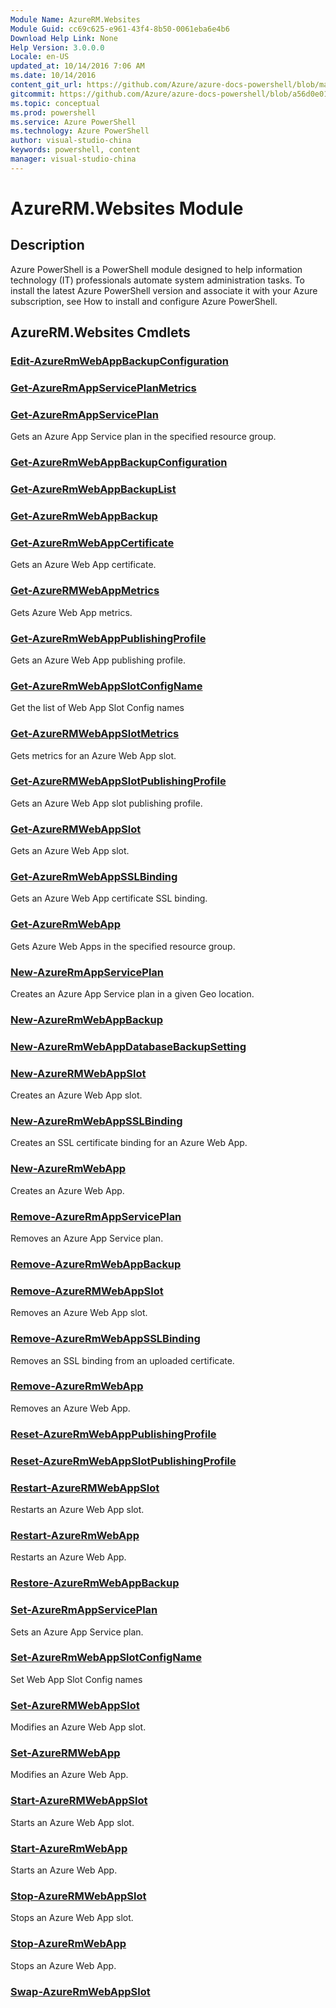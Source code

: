 ```yaml
---
Module Name: AzureRM.Websites
Module Guid: cc69c625-e961-43f4-8b50-0061eba6e4b6
Download Help Link: None
Help Version: 3.0.0.0
Locale: en-US
updated_at: 10/14/2016 7:06 AM
ms.date: 10/14/2016
content_git_url: https://github.com/Azure/azure-docs-powershell/blob/master/azureps-cmdlets-docs/ResourceManager/AzureRM.Websites/v2.0/CmdletMDs/AzureRM.Websites.md
gitcommit: https://github.com/Azure/azure-docs-powershell/blob/a56d0e01e65c2c33aa2af13dd29addc94ead6e88/azureps-cmdlets-docs/ResourceManager/AzureRM.Websites/v2.0/CmdletMDs/AzureRM.Websites.md
ms.topic: conceptual
ms.prod: powershell
ms.service: Azure PowerShell
ms.technology: Azure PowerShell
author: visual-studio-china
keywords: powershell, content
manager: visual-studio-china
---
```


# AzureRM.Websites Module
## Description
Azure PowerShell is a PowerShell module designed to help information technology (IT) professionals automate system administration tasks. To install the latest Azure PowerShell version and associate it with your Azure subscription, see How to install and configure Azure PowerShell.

## AzureRM.Websites Cmdlets
### [Edit-AzureRmWebAppBackupConfiguration](Edit-AzureRmWebAppBackupConfiguration.md)



### [Get-AzureRmAppServicePlanMetrics](Get-AzureRmAppServicePlanMetrics.md)



### [Get-AzureRmAppServicePlan](Get-AzureRmAppServicePlan.md)
Gets an Azure App Service plan in the specified resource group.


### [Get-AzureRmWebAppBackupConfiguration](Get-AzureRmWebAppBackupConfiguration.md)



### [Get-AzureRmWebAppBackupList](Get-AzureRmWebAppBackupList.md)



### [Get-AzureRmWebAppBackup](Get-AzureRmWebAppBackup.md)



### [Get-AzureRmWebAppCertificate](Get-AzureRmWebAppCertificate.md)
Gets an Azure Web App certificate.


### [Get-AzureRMWebAppMetrics](Get-AzureRMWebAppMetrics.md)
Gets Azure Web App metrics.


### [Get-AzureRmWebAppPublishingProfile](Get-AzureRmWebAppPublishingProfile.md)
Gets an Azure Web App publishing profile.


### [Get-AzureRmWebAppSlotConfigName](Get-AzureRmWebAppSlotConfigName.md)
Get the list of Web App Slot Config names


### [Get-AzureRMWebAppSlotMetrics](Get-AzureRMWebAppSlotMetrics.md)
Gets metrics for an Azure Web App slot.


### [Get-AzureRMWebAppSlotPublishingProfile](Get-AzureRMWebAppSlotPublishingProfile.md)
Gets an Azure Web App slot publishing profile.


### [Get-AzureRMWebAppSlot](Get-AzureRMWebAppSlot.md)
Gets an Azure Web App slot.


### [Get-AzureRmWebAppSSLBinding](Get-AzureRmWebAppSSLBinding.md)
Gets an Azure Web App certificate SSL binding.


### [Get-AzureRmWebApp](Get-AzureRmWebApp.md)
Gets Azure Web Apps in the specified resource group.


### [New-AzureRmAppServicePlan](New-AzureRmAppServicePlan.md)
Creates an Azure App Service plan in a given Geo location.


### [New-AzureRmWebAppBackup](New-AzureRmWebAppBackup.md)



### [New-AzureRmWebAppDatabaseBackupSetting](New-AzureRmWebAppDatabaseBackupSetting.md)



### [New-AzureRMWebAppSlot](New-AzureRMWebAppSlot.md)
Creates an Azure Web App slot.


### [New-AzureRmWebAppSSLBinding](New-AzureRmWebAppSSLBinding.md)
Creates an SSL certificate binding for an Azure Web App.


### [New-AzureRmWebApp](New-AzureRmWebApp.md)
Creates an Azure Web App.


### [Remove-AzureRmAppServicePlan](Remove-AzureRmAppServicePlan.md)
Removes an Azure App Service plan.


### [Remove-AzureRmWebAppBackup](Remove-AzureRmWebAppBackup.md)



### [Remove-AzureRMWebAppSlot](Remove-AzureRMWebAppSlot.md)
Removes an Azure Web App slot.


### [Remove-AzureRmWebAppSSLBinding](Remove-AzureRmWebAppSSLBinding.md)
Removes an SSL binding from an uploaded certificate.


### [Remove-AzureRmWebApp](Remove-AzureRmWebApp.md)
Removes an Azure Web App.


### [Reset-AzureRmWebAppPublishingProfile](Reset-AzureRmWebAppPublishingProfile.md)



### [Reset-AzureRmWebAppSlotPublishingProfile](Reset-AzureRmWebAppSlotPublishingProfile.md)



### [Restart-AzureRMWebAppSlot](Restart-AzureRMWebAppSlot.md)
Restarts an Azure Web App slot.


### [Restart-AzureRmWebApp](Restart-AzureRmWebApp.md)
Restarts an Azure Web App.


### [Restore-AzureRmWebAppBackup](Restore-AzureRmWebAppBackup.md)



### [Set-AzureRmAppServicePlan](Set-AzureRmAppServicePlan.md)
Sets an Azure App Service plan.


### [Set-AzureRmWebAppSlotConfigName](Set-AzureRmWebAppSlotConfigName.md)
Set Web App Slot Config names


### [Set-AzureRMWebAppSlot](Set-AzureRMWebAppSlot.md)
Modifies an Azure Web App slot.


### [Set-AzureRMWebApp](Set-AzureRMWebApp.md)
Modifies an Azure Web App.


### [Start-AzureRMWebAppSlot](Start-AzureRMWebAppSlot.md)
Starts an Azure Web App slot.


### [Start-AzureRmWebApp](Start-AzureRmWebApp.md)
Starts an Azure Web App.


### [Stop-AzureRMWebAppSlot](Stop-AzureRMWebAppSlot.md)
Stops an Azure Web App slot.


### [Stop-AzureRmWebApp](Stop-AzureRmWebApp.md)
Stops an Azure Web App.


### [Swap-AzureRmWebAppSlot](Swap-AzureRmWebAppSlot.md)




